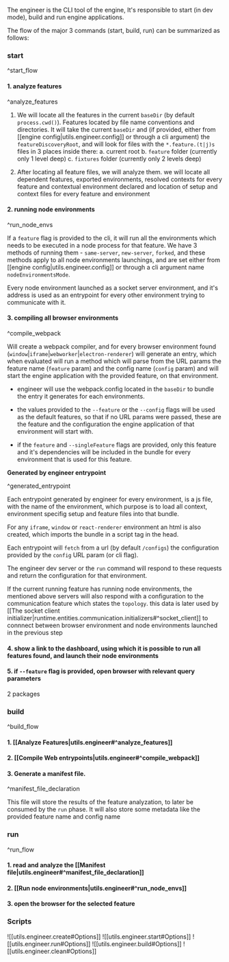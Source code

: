 The engineer is the CLI tool of the engine, It's responsible to start (in dev mode), build and run engine applications.

The flow of the major 3 commands (start, build, run) can be summarized as follows:

### start

^start_flow

#### 1. analyze features

^analyze_features

1. We will locate all the features in the current `baseDir` (by default `process.cwd()`).
   Features located by file name conventions and directories.
   It will take the current `baseDir` and (if provided, either from [[engine config|utils.engineer.config]] or through a cli argument) the `featureDiscoveryRoot`, and will look for files with the `*.feature.(t|j)s` files in 3 places inside there:
   a. current root
   b. `feature` folder (currently only 1 level deep)
   c. `fixtures` folder (currently only 2 levels deep)

2. After locating all feature files, we will analyze them. we will locate all dependent features, exported environments, resolved contexts for every feature and contextual environment declared and location of setup and context files for every feature and environment

#### 2. running node environments

^run_node_envs

If a `feature` flag is provided to the cli, it will run all the environments which needs to be executed in a node process for that feature.
We have 3 methods of running them - `same-server`, `new-server`, `forked`, and these methods apply to all node environments launchings, and are set either from [[engine config|utils.engineer.config]] or through a cli argument name `nodeEnvironmentsMode`.

Every node environment launched as a socket server environment, and it's address is used as an entrypoint for every other environment trying to communicate with it.

#### 3. compiling all browser environments

^compile_webpack

Will create a webpack compiler, and for every browser environment found (`window`|`iframe`|`webworker`|`electron-renderer`) will generate an entry, which when evaluated will run a method which will parse from the URL params the feature name (`feature` param) and the config name (`config` param) and will start the engine application with the provided feature, on that environment.

- engineer will use the webpack.config located in the `baseDir` to bundle the entry it generates for each environments.

- the values provided to the `--feature` or the `--config` flags will be used as the default features, so that if no URL params were passed, these are the feature and the configuration the engine application of that environment will start with.

- if the `feature` and `--singleFeature` flags are provided, only this feature and it's dependencies will be included in the bundle for every environment that is used for this feature.

**Generated by engineer entrypoint**

^generated_entrypoint

Each entrypoint generated by engineer for every environment, is a js file, with the name of the environment, which purpose is to load all context, environment specifig setup and feature files into that bundle.

For any `iframe`, `window` or `react-renderer` environment an html is also created, which imports the bundle in a script tag in the head.

Each entrypoint will `fetch` from a url (by default `/configs`) the configuration provided by the `config` URL param (or cli flag).

The engineer dev server or the `run` command will respond to these requests and return the configuration for that environment.

If the current running feature has running node environments, the mentioned above servers will also respond with a configuration to the communication feature which states the `topology`. this data is later used by [[The socket client initializer|runtime.entities.communication.initializers#^socket_client]] to connnect between browser environment and node environments launched in the previous step

#### 4. show a link to the dashboard, using which it is possible to run all features found, and launch their node environments

#### 5. if `--feature` flag is provided, open browser with relevant query parameters

2 packages

### build

^build_flow

#### 1. [[Analyze Features|utils.engineer#^analyze_features]]

#### 2. [[Compile Web entrypoints|utils.engineer#^compile_webpack]]

#### 3. Generate a manifest file.

^manifest_file_declaration

This file will store the results of the feature
analyzation, to later be consumed by the `run` phase.
It will also store some metadata like the provided feature name and config name

### run

^run_flow

#### 1. read and analyze the [[Manifest file|utils.engineer#^manifest_file_declaration]]

#### 2. [[Run node environments|utils.engineer#^run_node_envs]]

#### 3. open the browser for the selected feature

### Scripts

![[utils.engineer.create#Options]]
![[utils.engineer.start#Options]]
![[utils.engineer.run#Options]]
![[utils.engineer.build#Options]]
![[utils.engineer.clean#Options]]
